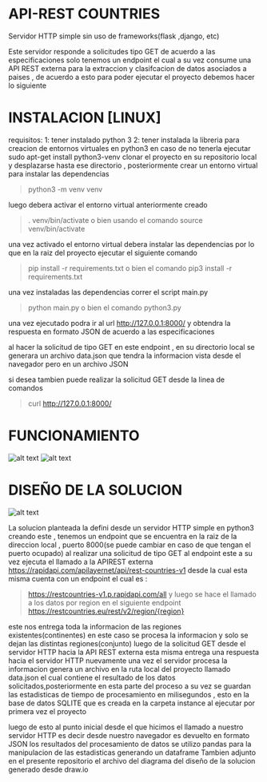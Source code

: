 # API-REST COUNTRIES


Servidor HTTP simple sin uso de frameworks(flask ,django, etc)

Este servidor responde a solicitudes tipo GET de acuerdo a las especificaciones solo tenemos un endpoint el cual a su vez consume una API REST externa para
la extraccion  y clasifcacion de datos asociados a paises , de acuerdo a esto para poder ejecutar el proyecto debemos hacer lo siguiente



# INSTALACION [LINUX]
requisitos:
1: tener instalado python 3
2: tener instalada la libreria para creacion de entornos virtuales en python3 en caso de no tenerla ejecutar sudo apt-get install python3-venv
clonar el proyecto en su repositorio local y desplazarse hasta ese directorio , posteriormente crear un entorno virtual para instalar las dependencias 

> python3 -m venv venv

luego debera activar el entorno virtual anteriormente creado

> . venv/bin/activate  o bien usando el comando   source venv/bin/activate


una vez activado el entorno virtual debera instalar las dependencias por lo que en la raiz del proyecto ejecutar el siguiente comando

> pip install -r requirements.txt o bien  el comando   pip3 install -r requirements.txt


una vez instaladas las dependencias correr el script main.py  

> python main.py   o bien el comando python3.py

una vez ejecutado podra ir al url  http://127.0.0.1:8000/      y obtendra la respuesta en formato JSON de acuerdo a las especificaciones


al hacer la solicitud de tipo GET en este endpoint , en su directorio local se generara un archivo data.json que tendra la informacion vista desde el navegador
pero en un archivo JSON

si desea tambien puede realizar la solicitud GET desde la linea de comandos 
> curl http://127.0.0.1:8000/

# FUNCIONAMIENTO
![alt text](https://github.com/sebas1017/tangelo_challenge_api/tree/main/images_demo/APIREST.png?raw=true)   ![alt text](https://github.com/sebas1017/tangelo_challenge_api/tree/main/images_demo/DATABASE.png?raw=true)


# DISEÑO DE LA SOLUCION 
![alt text](https://github.com/sebas1017/tangelo_challenge_api/tree/main/images_demo/PROCESS_DIAGRAM_API.png?raw=true)


La solucion planteada la defini desde un servidor HTTP simple en python3 creando este , tenemos un endpoint que se encuentra en la raiz de la direccion local , puerto 8000(se puede cambiar en caso de que tengan el puerto ocupado)
al realizar una solicitud de tipo GET al endpoint este a su vez ejecuta el llamado a la APIREST externa  https://rapidapi.com/apilayernet/api/rest-countries-v1  desde la cual esta misma cuenta con un endpoint el cual es :
>https://restcountries-v1.p.rapidapi.com/all  y luego se hace el llamado a los datos por region en el siguiente endpoint   https://restcountries.eu/rest/v2/region/{region}

este nos entrega toda la informacion de las regiones existentes(continentes) en este caso se procesa la informacion y solo se dejan las distintas regiones(conjunto)
luego de la solicitud GET desde el servidor HTTP hacia la API REST externa esta misma entrega una respuesta hacia el servidor HTTP nuevamente una vez el servidor procesa la informacion  genera un archivo en la ruta local del proyecto llamado data.json el cual contiene el resultado de los datos solicitados,posteriormente en esta parte del proceso a su vez se guardan las estadisticas de tiempo de procesamiento en milisegundos , esto en la base de datos SQLITE que es creada en la carpeta instance al ejecutar por primera vez el proyecto


luego de esto al punto inicial desde el que hicimos el llamado a nuestro servidor HTTP es decir desde nuestro navegador es devuelto en formato JSON los resultados del procesamiento de datos
se utilizo pandas para la manipulacion de las estadisticas generando un dataframe
Tambien adjunto en el presente repositorio el archivo del diagrama del diseño de la solucion generado desde draw.io
